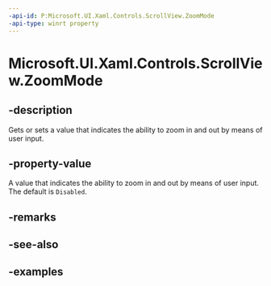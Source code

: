 ```yaml
---
-api-id: P:Microsoft.UI.Xaml.Controls.ScrollView.ZoomMode
-api-type: winrt property
---
```


# Microsoft.UI.Xaml.Controls.ScrollView.ZoomMode

<!--
public Microsoft.UI.Xaml.Controls.ScrollingZoomMode ZoomMode { get; set; }
-->

## -description

Gets or sets a value that indicates the ability to zoom in and out by means of user input.

## -property-value

A value that indicates the ability to zoom in and out by means of user input. The default is `Disabled`.

## -remarks

## -see-also

## -examples
